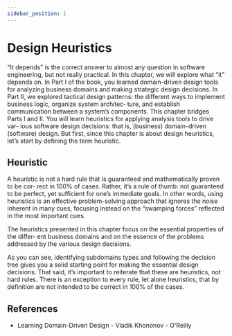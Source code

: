 ```yaml
---
sidebar_position: 1
---
```


# Design Heuristics

“It depends” is the correct answer to almost any question in software engineering, but
not really practical. In this chapter, we will explore what “it” depends on.
In Part I of the book, you learned domain-driven design tools for analyzing business
domains and making strategic design decisions. In Part II, we explored tactical design
patterns: the different ways to implement business logic, organize system architec‐
ture, and establish communication between a system’s components. This chapter
bridges Parts I and II. You will learn heuristics for applying analysis tools to drive var‐
ious software design decisions: that is, (business) domain-driven (software) design.
But first, since this chapter is about design heuristics, let’s start by defining the term
heuristic.

## Heuristic

A heuristic is not a hard rule that is guaranteed and mathematically proven to be cor‐
rect in 100% of cases. Rather, it’s a rule of thumb: not guaranteed to be perfect, yet
sufficient for one’s immediate goals. In other words, using heuristics is an effective
problem-solving approach that ignores the noise inherent in many cues, focusing
instead on the “swamping forces” reflected in the most important cues.

The heuristics presented in this chapter focus on the essential properties of the differ‐
ent business domains and on the essence of the problems addressed by the various
design decisions.

As you can see, identifying subdomains types and following the decision tree gives
you a solid starting point for making the essential design decisions. That said, it’s
important to reiterate that these are heuristics, not hard rules. There is an exception
to every rule, let alone heuristics, that by definition are not intended to be correct in
100% of the cases.

## References

- Learning Domain-Driven Design - Vladik Khononov - O'Reilly
